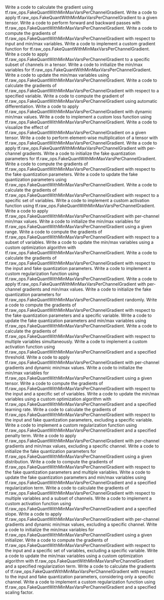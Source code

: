 Write a code to calculate the gradient using tf.raw_ops.FakeQuantWithMinMaxVarsPerChannelGradient.
Write a code to apply tf.raw_ops.FakeQuantWithMinMaxVarsPerChannelGradient to a given tensor.
Write a code to perform forward and backward passes with tf.raw_ops.FakeQuantWithMinMaxVarsPerChannelGradient.
Write a code to compute the gradients of tf.raw_ops.FakeQuantWithMinMaxVarsPerChannelGradient with respect to input and min/max variables.
Write a code to implement a custom gradient function for tf.raw_ops.FakeQuantWithMinMaxVarsPerChannelGradient.
Write a code to apply tf.raw_ops.FakeQuantWithMinMaxVarsPerChannelGradient to a specific subset of channels in a tensor.
Write a code to initialize the min/max variables for tf.raw_ops.FakeQuantWithMinMaxVarsPerChannelGradient.
Write a code to update the min/max variables using tf.raw_ops.FakeQuantWithMinMaxVarsPerChannelGradient.
Write a code to calculate the gradients of tf.raw_ops.FakeQuantWithMinMaxVarsPerChannelGradient with respect to a specified variable.
Write a code to compute the gradient of tf.raw_ops.FakeQuantWithMinMaxVarsPerChannelGradient using automatic differentiation.
Write a code to apply tf.raw_ops.FakeQuantWithMinMaxVarsPerChannelGradient with dynamic min/max values.
Write a code to implement a custom loss function using tf.raw_ops.FakeQuantWithMinMaxVarsPerChannelGradient.
Write a code to visualize the effect of tf.raw_ops.FakeQuantWithMinMaxVarsPerChannelGradient on a given tensor.
Write a code to perform element-wise multiplication of a tensor with tf.raw_ops.FakeQuantWithMinMaxVarsPerChannelGradient.
Write a code to apply tf.raw_ops.FakeQuantWithMinMaxVarsPerChannelGradient with per-channel gradients.
Write a code to initialize the fake quantization parameters for tf.raw_ops.FakeQuantWithMinMaxVarsPerChannelGradient.
Write a code to compute the gradients of tf.raw_ops.FakeQuantWithMinMaxVarsPerChannelGradient with respect to the fake quantization parameters.
Write a code to update the fake quantization parameters using tf.raw_ops.FakeQuantWithMinMaxVarsPerChannelGradient.
Write a code to calculate the gradients of tf.raw_ops.FakeQuantWithMinMaxVarsPerChannelGradient with respect to a specific set of variables.
Write a code to implement a custom activation function using tf.raw_ops.FakeQuantWithMinMaxVarsPerChannelGradient.
Write a code to apply tf.raw_ops.FakeQuantWithMinMaxVarsPerChannelGradient with per-channel min/max values.
Write a code to initialize the min/max variables for tf.raw_ops.FakeQuantWithMinMaxVarsPerChannelGradient using a given range.
Write a code to compute the gradients of tf.raw_ops.FakeQuantWithMinMaxVarsPerChannelGradient with respect to a subset of variables.
Write a code to update the min/max variables using a custom optimization algorithm with tf.raw_ops.FakeQuantWithMinMaxVarsPerChannelGradient.
Write a code to calculate the gradients of tf.raw_ops.FakeQuantWithMinMaxVarsPerChannelGradient with respect to the input and fake quantization parameters.
Write a code to implement a custom regularization function using tf.raw_ops.FakeQuantWithMinMaxVarsPerChannelGradient.
Write a code to apply tf.raw_ops.FakeQuantWithMinMaxVarsPerChannelGradient with per-channel gradients and min/max values.
Write a code to initialize the fake quantization parameters for tf.raw_ops.FakeQuantWithMinMaxVarsPerChannelGradient randomly.
Write a code to compute the gradients of tf.raw_ops.FakeQuantWithMinMaxVarsPerChannelGradient with respect to the fake quantization parameters and a specific variable.
Write a code to update the fake quantization parameters and min/max variables using tf.raw_ops.FakeQuantWithMinMaxVarsPerChannelGradient.
Write a code to calculate the gradients of tf.raw_ops.FakeQuantWithMinMaxVarsPerChannelGradient with respect to multiple variables simultaneously.
Write a code to implement a custom activation function using tf.raw_ops.FakeQuantWithMinMaxVarsPerChannelGradient and a specified threshold.
Write a code to apply tf.raw_ops.FakeQuantWithMinMaxVarsPerChannelGradient with per-channel gradients and dynamic min/max values.
Write a code to initialize the min/max variables for tf.raw_ops.FakeQuantWithMinMaxVarsPerChannelGradient using a given tensor.
Write a code to compute the gradients of tf.raw_ops.FakeQuantWithMinMaxVarsPerChannelGradient with respect to the input and a specific set of variables.
Write a code to update the min/max variables using a custom optimization algorithm with tf.raw_ops.FakeQuantWithMinMaxVarsPerChannelGradient and a specified learning rate.
Write a code to calculate the gradients of tf.raw_ops.FakeQuantWithMinMaxVarsPerChannelGradient with respect to the input and fake quantization parameters, excluding a specific variable.
Write a code to implement a custom regularization function using tf.raw_ops.FakeQuantWithMinMaxVarsPerChannelGradient and a specified penalty term.
Write a code to apply tf.raw_ops.FakeQuantWithMinMaxVarsPerChannelGradient with per-channel gradients and min/max values, excluding a specific channel.
Write a code to initialize the fake quantization parameters for tf.raw_ops.FakeQuantWithMinMaxVarsPerChannelGradient using a given distribution.
Write a code to compute the gradients of tf.raw_ops.FakeQuantWithMinMaxVarsPerChannelGradient with respect to the fake quantization parameters and multiple variables.
Write a code to update the fake quantization parameters and min/max variables using tf.raw_ops.FakeQuantWithMinMaxVarsPerChannelGradient and a specified regularization term.
Write a code to calculate the gradients of tf.raw_ops.FakeQuantWithMinMaxVarsPerChannelGradient with respect to multiple variables and a subset of channels.
Write a code to implement a custom activation function using tf.raw_ops.FakeQuantWithMinMaxVarsPerChannelGradient and a specified slope.
Write a code to apply tf.raw_ops.FakeQuantWithMinMaxVarsPerChannelGradient with per-channel gradients and dynamic min/max values, excluding a specific channel.
Write a code to initialize the min/max variables for tf.raw_ops.FakeQuantWithMinMaxVarsPerChannelGradient using a given initializer.
Write a code to compute the gradients of tf.raw_ops.FakeQuantWithMinMaxVarsPerChannelGradient with respect to the input and a specific set of variables, excluding a specific variable.
Write a code to update the min/max variables using a custom optimization algorithm with tf.raw_ops.FakeQuantWithMinMaxVarsPerChannelGradient and a specified regularization term.
Write a code to calculate the gradients of tf.raw_ops.FakeQuantWithMinMaxVarsPerChannelGradient with respect to the input and fake quantization parameters, considering only a specific channel.
Write a code to implement a custom regularization function using tf.raw_ops.FakeQuantWithMinMaxVarsPerChannelGradient and a specified scaling factor.